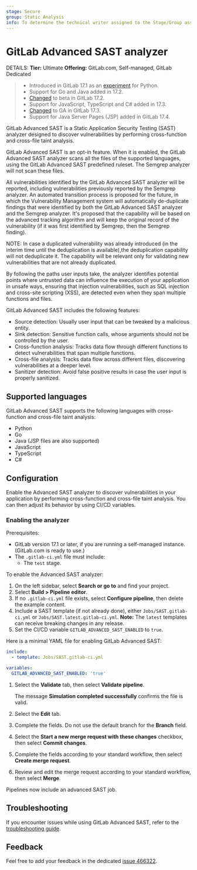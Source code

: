 ```yaml
---
stage: Secure
group: Static Analysis
info: To determine the technical writer assigned to the Stage/Group associated with this page, see https://handbook.gitlab.com/handbook/product/ux/technical-writing/#assignments
---
```


# GitLab Advanced SAST analyzer

DETAILS:
**Tier:** Ultimate
**Offering:** GitLab.com, Self-managed, GitLab Dedicated

> - Introduced in GitLab 17.1 as an [experiment](../../../policy/experiment-beta-support.md) for Python.
> - Support for Go and Java added in 17.2.
> - [Changed](https://gitlab.com/gitlab-org/gitlab/-/issues/461859) to beta in GitLab 17.2.
> - Support for JavaScript, TypeScript and C# added in 17.3.
> - [Changed](https://gitlab.com/gitlab-org/gitlab/-/issues/474094) to GA in GitLab 17.3.
> - Support for Java Server Pages (JSP) added in GitLab 17.4.

GitLab Advanced SAST is a Static Application Security Testing (SAST) analyzer
designed to discover vulnerabilities by performing cross-function and cross-file taint analysis.

GitLab Advanced SAST is an opt-in feature.
When it is enabled, the GitLab Advanced SAST analyzer scans all the files of the supported languages,
using the GitLab Advanced SAST predefined ruleset.
The Semgrep analyzer will not scan these files.

All vulnerabilities identified by the GitLab Advanced SAST analyzer will be reported,
including vulnerabilities previously reported by the Semgrep analyzer.
An automated transition process is proposed for the future,
in which the Vulnerability Management system will automatically de-duplicate findings
that were identified by both the GitLab Advanced SAST analyzer and the Semgrep analyzer.
It's proposed that the capability will be based on the advanced tracking algorithm
and will keep the original record of the vulnerability
(if it was first identified by Semgrep, then the Semgrep finding).

NOTE:
In case a duplicated vulnerability was already introduced (in the interim time until the deduplication is available),the deduplication capability will not deduplicate it. The capability will be relevant only for validating new vulnerabilities that are not already duplicated.

By following the paths user inputs take, the analyzer identifies potential points
where untrusted data can influence the execution of your application in unsafe ways,
ensuring that injection vulnerabilities, such as SQL injection and cross-site scripting (XSS),
are detected even when they span multiple functions and files.

GitLab Advanced SAST includes the following features:

- Source detection: Usually user input that can be tweaked by a malicious entity.
- Sink detection: Sensitive function calls, whose arguments should not be controlled by the user.
- Cross-function analysis: Tracks data flow through different functions to detect vulnerabilities that span multiple functions.
- Cross-file analysis: Tracks data flow across different files, discovering vulnerabilities at a deeper level.
- Sanitizer detection: Avoid false positive results in case the user input is properly sanitized.

## Supported languages

GitLab Advanced SAST supports the following languages with cross-function and cross-file taint analysis:

- Python
- Go
- Java (JSP files are also supported)
- JavaScript
- TypeScript
- C#

## Configuration

Enable the Advanced SAST analyzer to discover vulnerabilities in your application by performing
cross-function and cross-file taint analysis. You can then adjust its behavior by using CI/CD
variables.

### Enabling the analyzer

Prerequisites:

- GitLab version 17.1 or later, if you are running a self-managed instance. (GitLab.com is ready to use.)
- The `.gitlab-ci.yml` file must include:
  - The `test` stage.

To enable the Advanced SAST analyzer:

1. On the left sidebar, select **Search or go to** and find your project.
1. Select **Build > Pipeline editor**.
1. If no `.gitlab-ci.yml` file exists, select **Configure pipeline**, then delete the example
   content.
1. Include a SAST template (if not already done), either `Jobs/SAST.gitlab-ci.yml` or `Jobs/SAST.latest.gitlab-ci.yml`.
   **Note:** The `latest` templates can receive breaking changes in any release.
1. Set the CI/CD variable `GITLAB_ADVANCED_SAST_ENABLED` to `true`.

Here is a minimal YAML file for enabling GitLab Advanced SAST:

```yaml
include:
  - template: Jobs/SAST.gitlab-ci.yml

variables:
  GITLAB_ADVANCED_SAST_ENABLED: 'true'
```

1. Select the **Validate** tab, then select **Validate pipeline**.

   The message **Simulation completed successfully** confirms the file is valid.
1. Select the **Edit** tab.
1. Complete the fields. Do not use the default branch for the **Branch** field.
1. Select the **Start a new merge request with these changes** checkbox, then select **Commit
   changes**.
1. Complete the fields according to your standard workflow, then select **Create
   merge request**.
1. Review and edit the merge request according to your standard workflow, then select **Merge**.

Pipelines now include an advanced SAST job.

## Troubleshooting

If you encounter issues while using GitLab Advanced SAST, refer to the [troubleshooting guide](troubleshooting.md).

## Feedback

Feel free to add your feedback in the dedicated [issue 466322](https://gitlab.com/gitlab-org/gitlab/-/issues/466322).
